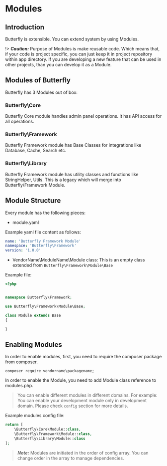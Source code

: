# Modules

## Introduction

Butterfly is extensible. You can extend system by using Modules.

!> ***Caution:*** Purpose of Modules is make reusable code. Which means that, if your code is project specific, you can just keep it
 in project repository within app directory. If you are developing a new feature that can be used in other projects, than you can develop it as a Module.

## Modules of Butterfly

Butterfly has 3 Modules out of box:

### Butterfly\Core

Butterfly Core module handles admin panel operations. It has API access for all operations.

### Butterfly\Framework

Butterfly Framework module has Base Classes for integrations like Database, Cache, Search etc.

### Butterfly\Library

Butterfly Framework module has utility classes and functions like StringHelper, Utils. This is a legacy which will merge into Butterfly\Framework Module.    

## Module Structure

Every module has the following pieces:

- module.yaml

Example yaml file content as follows: 

```yaml
name: 'Butterfly Framework Module'
namespace: 'Butterfly\Framework'
version: '1.0.0'
```

- VendorName\ModuleName\Module class: This is an empty class extended from `Butterfly\Framework\Module\Base`

Example file:

```php
<?php


namespace Butterfly\Framework;

use Butterfly\Framework\Module\Base;

class Module extends Base
{

}
```

 
## Enabling Modules

In order to enable modules, first, you need to require the composer package from composer.

```shell script
composer require vendorname\packagename;
```

In order to enable the Module, you need to add Module class reference to modules.php.

> You can enable different modules in different domains. For example: You can enable your development module only in development domain.
> Please check `config` section for more details.

Example modules config file:

```php
return [
    \Butterfly\Core\Module::class,
    \Butterfly\Framework\Module::class,
    \Butterfly\Library\Module::class
];
```

> ***Note:*** Modules are initiated in the order of config array. You can change order in the array to manage dependencies.  